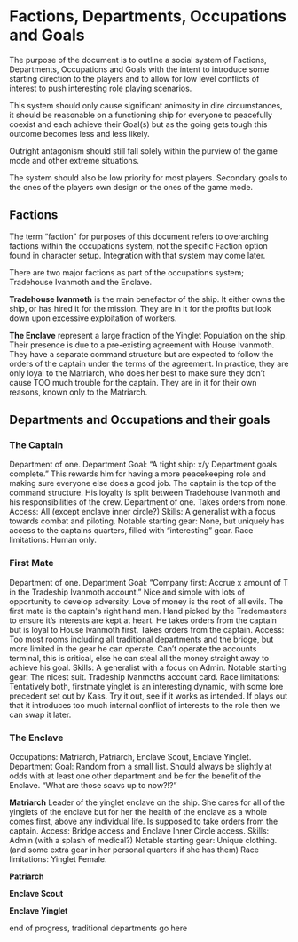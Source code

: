# Factions, Departments, Occupations and Goals

The purpose of the document is to outline a social system of Factions, Departments, Occupations and Goals with the intent to introduce some starting direction to the players and to allow for low level conflicts of interest to push interesting role playing scenarios. 

This system should only cause significant animosity in dire circumstances, it should be reasonable on a functioning ship for everyone to peacefully coexist and each achieve their Goal(s) but as the going gets tough this outcome becomes less and less likely.

Outright antagonism should still fall solely within the purview of the game mode and other extreme situations.

The system should also be low priority for most players. Secondary goals to the ones of the players own design or the ones of the game mode.

## Factions
The term “faction” for purposes of this document refers to overarching factions within the occupations system, not the specific Faction option found in character setup. Integration with that system may come later.

There are two major factions as part of the occupations system; Tradehouse Ivanmoth and the Enclave.

**Tradehouse Ivanmoth** is the main benefactor of the ship. It either owns the ship, or has hired it for the mission. They are in it for the profits but look down upon excessive exploitation of workers.

**The Enclave** represent a large fraction of the Yinglet Population on the ship. Their presence is due to a pre-existing agreement with House Ivanmoth. They have a separate command structure but are expected to follow the orders of the captain under the terms of the agreement. In practice, they are only loyal to the Matriarch, who does her best to make sure they don’t cause TOO much trouble for the captain. They are in it for their own reasons, known only to the Matriarch.

## Departments and Occupations and their goals
### The Captain
Department of one.
Department Goal: “A tight ship: x/y Department goals complete.” This rewards him for having a more peacekeeping role and making sure everyone else does a good job.
The captain is the top of the command structure. His loyalty is split between Tradehouse Ivanmoth and his responsibilities of the crew. 
Department of one.
Takes orders from none.
Access: All (except enclave inner circle?)
Skills: A generalist with a focus towards combat and piloting.
Notable starting gear: None, but uniquely has access to the captains quarters, filled with “interesting” gear.
Race limitations: Human only.



### First Mate
Department of one.
Department Goal: “Company first: Accrue x amount of T in the Tradeship Ivanmoth account.” Nice and simple with lots of opportunity to develop adversity. Love of money is the root of all evils.
The first mate is the captain's right hand man. Hand picked by the Trademasters to ensure it’s interests are kept at heart. He takes orders from the captain but is loyal to House Ivanmoth first.
Takes orders from the captain.
Access: Too most rooms including all traditional departments and the bridge, but more limited in the gear he can operate. Can’t operate the accounts terminal, this is critical, else he can steal all the money straight away to achieve his goal.
Skills: A generalist with a focus on Admin.
Notable starting gear: The nicest suit. Tradeship Ivanmoths account card.
Race limitations: Tentatively both, firstmate yinglet is an interesting dynamic, with some lore precedent set out by Kass. Try it out, see if it works as intended. If plays out that it introduces too much internal conflict of interests to the role then we can swap it later.

### The Enclave
Occupations: Matriarch, Patriarch, Enclave Scout, Enclave Yinglet.
Department Goal: Random from a small list. Should always be slightly at odds with at least one other department and be for the benefit of the Enclave. “What are those scavs up to now?!?”

**Matriarch**
Leader of the yinglet enclave on the ship. She cares for all of the yinglets of the enclave but for her the health of the enclave as a whole comes first, above any individual life.
Is supposed to take orders from the captain.
Access: Bridge access and Enclave Inner Circle access.
Skills: Admin (with a splash of medical?)
Notable starting gear: Unique clothing. (and some extra gear in her personal quarters if she has them)
Race limitations: Yinglet Female.

**Patriarch**

**Enclave Scout**

**Enclave Yinglet**

end of progress, traditional departments go here
